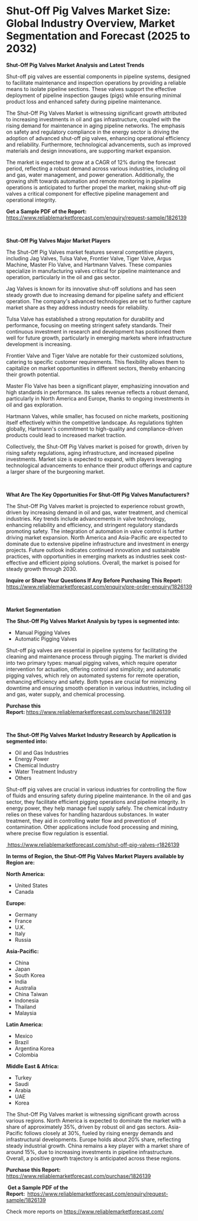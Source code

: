 <p><h1>Shut-Off Pig Valves Market Size: Global Industry Overview, Market Segmentation and Forecast (2025 to 2032)</h1></p><p><strong>Shut-Off Pig Valves Market Analysis and Latest Trends</strong></p>
<p><p>Shut-off pig valves are essential components in pipeline systems, designed to facilitate maintenance and inspection operations by providing a reliable means to isolate pipeline sections. These valves support the effective deployment of pipeline inspection gauges (pigs) while ensuring minimal product loss and enhanced safety during pipeline maintenance.</p><p>The Shut-Off Pig Valves Market is witnessing significant growth attributed to increasing investments in oil and gas infrastructure, coupled with the rising demand for maintenance in aging pipeline networks. The emphasis on safety and regulatory compliance in the energy sector is driving the adoption of advanced shut-off pig valves, enhancing operational efficiency and reliability. Furthermore, technological advancements, such as improved materials and design innovations, are supporting market expansion.</p><p>The market is expected to grow at a CAGR of 12% during the forecast period, reflecting a robust demand across various industries, including oil and gas, water management, and power generation. Additionally, the growing shift towards automation and remote monitoring in pipeline operations is anticipated to further propel the market, making shut-off pig valves a critical component for effective pipeline management and operational integrity.</p></p>
<p><strong>Get a Sample PDF of the Report:&nbsp;</strong> <a href="https://www.reliablemarketforecast.com/enquiry/request-sample/1826139?utm_campaign=2876&utm_medium=2&utm_source=Github&utm_content=ia&utm_term=12042025&utm_id=shut-off-pig-valves">https://www.reliablemarketforecast.com/enquiry/request-sample/1826139</a></p>
<p>&nbsp;</p>
<p><strong>Shut-Off Pig Valves Major Market Players</strong></p>
<p><p>The Shut-Off Pig Valves market features several competitive players, including Jag Valves, Tulsa Valve, Frontier Valve, Tiger Valve, Argus Machine, Master Flo Valve, and Hartmann Valves. These companies specialize in manufacturing valves critical for pipeline maintenance and operation, particularly in the oil and gas sector.</p><p>Jag Valves is known for its innovative shut-off solutions and has seen steady growth due to increasing demand for pipeline safety and efficient operation. The company's advanced technologies are set to further capture market share as they address industry needs for reliability.</p><p>Tulsa Valve has established a strong reputation for durability and performance, focusing on meeting stringent safety standards. Their continuous investment in research and development has positioned them well for future growth, particularly in emerging markets where infrastructure development is increasing.</p><p>Frontier Valve and Tiger Valve are notable for their customized solutions, catering to specific customer requirements. This flexibility allows them to capitalize on market opportunities in different sectors, thereby enhancing their growth potential.</p><p>Master Flo Valve has been a significant player, emphasizing innovation and high standards in performance. Its sales revenue reflects a robust demand, particularly in North America and Europe, thanks to ongoing investments in oil and gas exploration.</p><p>Hartmann Valves, while smaller, has focused on niche markets, positioning itself effectively within the competitive landscape. As regulations tighten globally, Hartmann's commitment to high-quality and compliance-driven products could lead to increased market traction.</p><p>Collectively, the Shut-Off Pig Valves market is poised for growth, driven by rising safety regulations, aging infrastructure, and increased pipeline investments. Market size is expected to expand, with players leveraging technological advancements to enhance their product offerings and capture a larger share of the burgeoning market.</p></p>
<p>&nbsp;</p>
<p><strong>What Are The Key Opportunities For Shut-Off Pig Valves Manufacturers?</strong></p>
<p><p>The Shut-Off Pig Valves market is projected to experience robust growth, driven by increasing demand in oil and gas, water treatment, and chemical industries. Key trends include advancements in valve technology, enhancing reliability and efficiency, and stringent regulatory standards promoting safety. The integration of automation in valve control is further driving market expansion. North America and Asia-Pacific are expected to dominate due to extensive pipeline infrastructure and investment in energy projects. Future outlook indicates continued innovation and sustainable practices, with opportunities in emerging markets as industries seek cost-effective and efficient piping solutions. Overall, the market is poised for steady growth through 2030.</p></p>
<p><strong>Inquire or Share Your Questions If Any Before Purchasing This Report:</strong> <a href="https://www.reliablemarketforecast.com/enquiry/pre-order-enquiry/1826139?utm_campaign=2876&utm_medium=2&utm_source=Github&utm_content=ia&utm_term=12042025&utm_id=shut-off-pig-valves">https://www.reliablemarketforecast.com/enquiry/pre-order-enquiry/1826139</a></p>
<p>&nbsp;</p>
<p><strong>Market Segmentation</strong></p>
<p><strong>The Shut-Off Pig Valves Market Analysis by types is segmented into:</strong></p>
<p><ul><li>Manual Pigging Valves</li><li>Automatic Pigging Valves</li></ul></p>
<p><p>Shut-off pig valves are essential in pipeline systems for facilitating the cleaning and maintenance process through pigging. The market is divided into two primary types: manual pigging valves, which require operator intervention for actuation, offering control and simplicity; and automatic pigging valves, which rely on automated systems for remote operation, enhancing efficiency and safety. Both types are crucial for minimizing downtime and ensuring smooth operation in various industries, including oil and gas, water supply, and chemical processing.</p></p>
<p><strong>Purchase this Report:&nbsp;</strong><a href="https://www.reliablemarketforecast.com/purchase/1826139?utm_campaign=2876&utm_medium=2&utm_source=Github&utm_content=ia&utm_term=12042025&utm_id=shut-off-pig-valves">https://www.reliablemarketforecast.com/purchase/1826139</a></p>
<p>&nbsp;</p>
<p><strong>The Shut-Off Pig Valves Market Industry Research by Application is segmented into:</strong></p>
<p><ul><li>Oil and Gas Industries</li><li>Energy Power</li><li>Chemical Industry</li><li>Water Treatment Industry</li><li>Others</li></ul></p>
<p><p>Shut-off pig valves are crucial in various industries for controlling the flow of fluids and ensuring safety during pipeline maintenance. In the oil and gas sector, they facilitate efficient pigging operations and pipeline integrity. In energy power, they help manage fuel supply safely. The chemical industry relies on these valves for handling hazardous substances. In water treatment, they aid in controlling water flow and prevention of contamination. Other applications include food processing and mining, where precise flow regulation is essential.</p></p>
<p><a href="https://www.reliablemarketforecast.com/shut-off-pig-valves-r1826139?utm_campaign=2876&utm_medium=2&utm_source=Github&utm_content=ia&utm_term=12042025&utm_id=shut-off-pig-valves">&nbsp;https://www.reliablemarketforecast.com/shut-off-pig-valves-r1826139</a></p>
<p><strong>In terms of Region, the Shut-Off Pig Valves Market Players available by Region are:</strong></p>
<p>
    <p> <strong> North America: </strong>
        <ul>
            <li>United States</li>
            <li>Canada</li>
        </ul>
        </p> 
    <p> <strong> Europe: </strong>
        <ul>
            <li>Germany</li>
            <li>France</li>
            <li>U.K.</li>
            <li>Italy</li>
            <li>Russia</li>
        </ul>
        </p> 
    <p> <strong> Asia-Pacific: </strong>
        <ul>
            <li>China</li>
            <li>Japan</li>
            <li>South Korea</li>
            <li>India</li>
            <li>Australia</li>
            <li>China Taiwan</li>
            <li>Indonesia</li>
            <li>Thailand</li>
            <li>Malaysia</li>
        </ul>
        </p> 
    <p> <strong> Latin America: </strong>
        <ul>
            <li>Mexico</li>
            <li>Brazil</li>
            <li>Argentina Korea</li>
            <li>Colombia</li>
        </ul>
        </p> 
    <p> <strong> Middle East & Africa: </strong>
        <ul>
            <li>Turkey</li>
            <li>Saudi</li>
            <li>Arabia</li>
            <li>UAE</li>
            <li>Korea</li>
        </ul>
    </p>
    </p>
<p><p>The Shut-Off Pig Valves market is witnessing significant growth across various regions. North America is expected to dominate the market with a share of approximately 35%, driven by robust oil and gas sectors. Asia-Pacific follows closely at 30%, fueled by rising energy demands and infrastructural developments. Europe holds about 20% share, reflecting steady industrial growth. China remains a key player with a market share of around 15%, due to increasing investments in pipeline infrastructure. Overall, a positive growth trajectory is anticipated across these regions.</p></p>
<p><strong>Purchase this Report: </strong><a href="https://www.reliablemarketforecast.com/purchase/1826139?utm_campaign=2876&utm_medium=2&utm_source=Github&utm_content=ia&utm_term=12042025&utm_id=shut-off-pig-valves">https://www.reliablemarketforecast.com/purchase/1826139</a></p>
<p>&nbsp;<strong>Get a Sample PDF of the Report:&nbsp;&nbsp;</strong><a href="https://www.reliablemarketforecast.com/enquiry/request-sample/1826139?utm_campaign=2876&utm_medium=2&utm_source=Github&utm_content=ia&utm_term=12042025&utm_id=shut-off-pig-valves">https://www.reliablemarketforecast.com/enquiry/request-sample/1826139</a></p>
<p><strong></strong></p>
<p>Check more reports on <a href="https://www.reliablemarketforecast.com/?utm_campaign=2876&utm_medium=2&utm_source=Github&utm_content=ia&utm_term=12042025&utm_id=shut-off-pig-valves">https://www.reliablemarketforecast.com/</a></p>